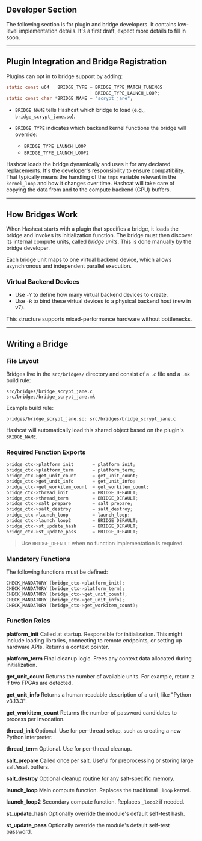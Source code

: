 
## Developer Section

The following section is for plugin and bridge developers. It contains low-level implementation details. It's a first draft, expect more details to fill in soon.

---

## Plugin Integration and Bridge Registration

Plugins can opt in to bridge support by adding:

```c
static const u64   BRIDGE_TYPE = BRIDGE_TYPE_MATCH_TUNINGS
                               | BRIDGE_TYPE_LAUNCH_LOOP;
static const char *BRIDGE_NAME = "scrypt_jane";
```

* `BRIDGE_NAME` tells Hashcat which bridge to load (e.g., `bridge_scrypt_jane.so`).
* `BRIDGE_TYPE` indicates which backend kernel functions the bridge will override:

  * `BRIDGE_TYPE_LAUNCH_LOOP`
  * `BRIDGE_TYPE_LAUNCH_LOOP2`

Hashcat loads the bridge dynamically and uses it for any declared replacements. It's the developer's responsibility to ensure compatibility. That typically means the handling of the `tmps` variable relevant in the `kernel_loop` and how it changes over time. Hashcat will take care of copying the data from and to the compute backend (GPU) buffers.

---

## How Bridges Work

When Hashcat starts with a plugin that specifies a bridge, it loads the bridge and invokes its initialization function. The bridge must then discover its internal compute units, called *bridge units*. This is done manually by the bridge developer.

Each bridge unit maps to one virtual backend device, which allows asynchronous and independent parallel execution.

### Virtual Backend Devices

* Use `-Y` to define how many virtual backend devices to create.
* Use `-R` to bind these virtual devices to a physical backend host (new in v7).

This structure supports mixed-performance hardware without bottlenecks.

---

## Writing a Bridge

### File Layout

Bridges live in the `src/bridges/` directory and consist of a `.c` file and a `.mk` build rule:

```
src/bridges/bridge_scrypt_jane.c
src/bridges/bridge_scrypt_jane.mk
```

Example build rule:

```
bridges/bridge_scrypt_jane.so: src/bridges/bridge_scrypt_jane.c
```

Hashcat will automatically load this shared object based on the plugin's `BRIDGE_NAME`.

### Required Function Exports

```c
bridge_ctx->platform_init       = platform_init;
bridge_ctx->platform_term       = platform_term;
bridge_ctx->get_unit_count      = get_unit_count;
bridge_ctx->get_unit_info       = get_unit_info;
bridge_ctx->get_workitem_count  = get_workitem_count;
bridge_ctx->thread_init         = BRIDGE_DEFAULT;
bridge_ctx->thread_term         = BRIDGE_DEFAULT;
bridge_ctx->salt_prepare        = salt_prepare;
bridge_ctx->salt_destroy        = salt_destroy;
bridge_ctx->launch_loop         = launch_loop;
bridge_ctx->launch_loop2        = BRIDGE_DEFAULT;
bridge_ctx->st_update_hash      = BRIDGE_DEFAULT;
bridge_ctx->st_update_pass      = BRIDGE_DEFAULT;
```

> Use `BRIDGE_DEFAULT` when no function implementation is required.

### Mandatory Functions

The following functions must be defined:

```c
CHECK_MANDATORY (bridge_ctx->platform_init);
CHECK_MANDATORY (bridge_ctx->platform_term);
CHECK_MANDATORY (bridge_ctx->get_unit_count);
CHECK_MANDATORY (bridge_ctx->get_unit_info);
CHECK_MANDATORY (bridge_ctx->get_workitem_count);
```

### Function Roles

**platform\_init**
Called at startup. Responsible for initialization. This might include loading libraries, connecting to remote endpoints, or setting up hardware APIs. Returns a context pointer.

**platform\_term**
Final cleanup logic. Frees any context data allocated during initialization.

**get\_unit\_count**
Returns the number of available units. For example, return `2` if two FPGAs are detected.

**get\_unit\_info**
Returns a human-readable description of a unit, like "Python v3.13.3".

**get\_workitem\_count**
Returns the number of password candidates to process per invocation.

**thread\_init**
Optional. Use for per-thread setup, such as creating a new Python interpreter.

**thread\_term**
Optional. Use for per-thread cleanup.

**salt\_prepare**
Called once per salt. Useful for preprocessing or storing large salt/esalt buffers.

**salt\_destroy**
Optional cleanup routine for any salt-specific memory.

**launch\_loop**
Main compute function. Replaces the traditional `_loop` kernel.

**launch\_loop2**
Secondary compute function. Replaces `_loop2` if needed.

**st\_update\_hash**
Optionally override the module's default self-test hash.

**st\_update\_pass**
Optionally override the module's default self-test password.
